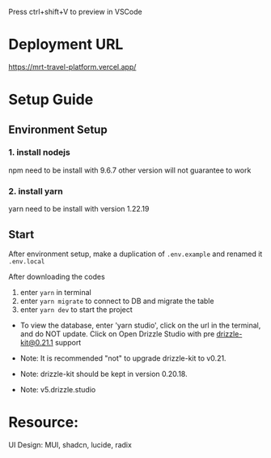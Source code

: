 Press ctrl+shift+V to preview in VSCode

# Deployment URL
https://mrt-travel-platform.vercel.app/

# Setup Guide

## Environment Setup
### 1. install nodejs
npm need to be install with 9.6.7
other version will not guarantee to work

### 2. install yarn
yarn need to be install with version 1.22.19

## Start
After environment setup, make a duplication of `.env.example` and renamed it `.env.local`

After downloading the codes

1. enter `yarn` in terminal
2. enter `yarn migrate` to connect to DB and migrate the table
3. enter `yarn dev` to start the project

- To view the database, enter 'yarn studio', click on the url in the terminal, and do NOT update.
Click on Open Drizzle Studio with pre drizzle-kit@0.21.1 support

- Note: It is recommended "not" to upgrade drizzle-kit to v0.21.
- Note: drizzle-kit should be kept in version 0.20.18.
- Note: v5.drizzle.studio
 
# Resource:
UI Design:
MUI, shadcn, lucide, radix
